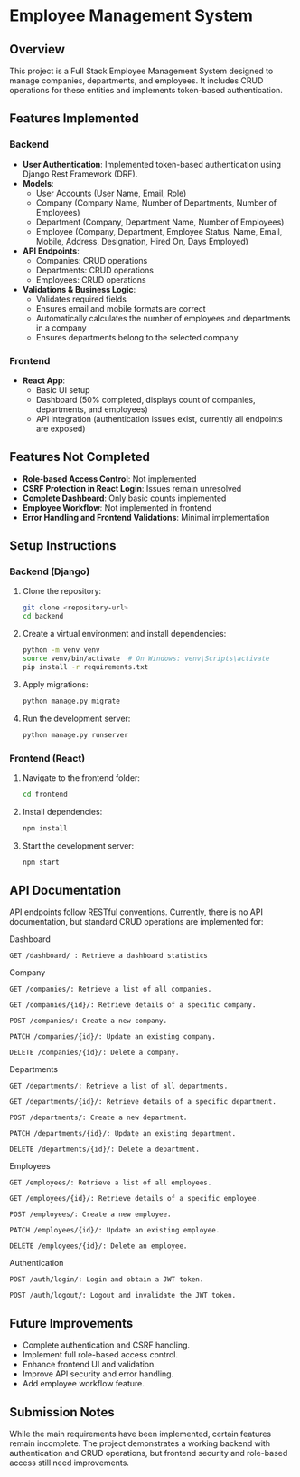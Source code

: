 # Employee Management System

## Overview
This project is a Full Stack Employee Management System designed to manage companies, departments, and employees. It includes CRUD operations for these entities and implements token-based authentication.

## Features Implemented
### Backend
- **User Authentication**: Implemented token-based authentication using Django Rest Framework (DRF).
- **Models**:
  - User Accounts (User Name, Email, Role)
  - Company (Company Name, Number of Departments, Number of Employees)
  - Department (Company, Department Name, Number of Employees)
  - Employee (Company, Department, Employee Status, Name, Email, Mobile, Address, Designation, Hired On, Days Employed)
- **API Endpoints**:
  - Companies: CRUD operations
  - Departments: CRUD operations
  - Employees: CRUD operations
- **Validations & Business Logic**:
  - Validates required fields
  - Ensures email and mobile formats are correct
  - Automatically calculates the number of employees and departments in a company
  - Ensures departments belong to the selected company

### Frontend
- **React App**:
  - Basic UI setup
  - Dashboard (50% completed, displays count of companies, departments, and employees)
  - API integration (authentication issues exist, currently all endpoints are exposed)

## Features Not Completed
- **Role-based Access Control**: Not implemented
- **CSRF Protection in React Login**: Issues remain unresolved
- **Complete Dashboard**: Only basic counts implemented
- **Employee Workflow**: Not implemented in frontend
- **Error Handling and Frontend Validations**: Minimal implementation

## Setup Instructions
### Backend (Django)
1. Clone the repository:
   ```sh
   git clone <repository-url>
   cd backend
   ```
2. Create a virtual environment and install dependencies:
   ```sh
   python -m venv venv
   source venv/bin/activate  # On Windows: venv\Scripts\activate
   pip install -r requirements.txt
   ```
3. Apply migrations:
   ```sh
   python manage.py migrate
   ```
4. Run the development server:
   ```sh
   python manage.py runserver
   ```

### Frontend (React)
1. Navigate to the frontend folder:
   ```sh
   cd frontend
   ```
2. Install dependencies:
   ```sh
   npm install
   ```
3. Start the development server:
   ```sh
   npm start
   ```

## API Documentation
API endpoints follow RESTful conventions. Currently, there is no API documentation, but standard CRUD operations are implemented for:

Dashboard
```
GET /dashboard/ : Retrieve a dashboard statistics 
```

Company
```
GET /companies/: Retrieve a list of all companies.

GET /companies/{id}/: Retrieve details of a specific company.

POST /companies/: Create a new company.

PATCH /companies/{id}/: Update an existing company.

DELETE /companies/{id}/: Delete a company.
```

Departments
```
GET /departments/: Retrieve a list of all departments.

GET /departments/{id}/: Retrieve details of a specific department.

POST /departments/: Create a new department.

PATCH /departments/{id}/: Update an existing department.

DELETE /departments/{id}/: Delete a department.
```
Employees
```
GET /employees/: Retrieve a list of all employees.

GET /employees/{id}/: Retrieve details of a specific employee.

POST /employees/: Create a new employee.

PATCH /employees/{id}/: Update an existing employee.

DELETE /employees/{id}/: Delete an employee.
```

Authentication
```
POST /auth/login/: Login and obtain a JWT token.

POST /auth/logout/: Logout and invalidate the JWT token.
```


## Future Improvements
- Complete authentication and CSRF handling.
- Implement full role-based access control.
- Enhance frontend UI and validation.
- Improve API security and error handling.
- Add employee workflow feature.

## Submission Notes
While the main requirements have been implemented, certain features remain incomplete. The project demonstrates a working backend with authentication and CRUD operations, but frontend security and role-based access still need improvements.
